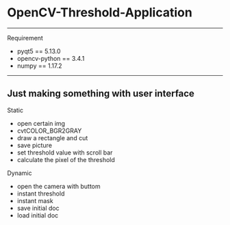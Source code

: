 # OpenCV-Threshold-Application
******
 Requirement 
 - pyqt5 == 5.13.0
 - opencv-python == 3.4.1
 - numpy == 1.17.2
******

 ## Just making something with user interface
 Static
 - open certain img
 - cvtCOLOR_BGR2GRAY
 - draw a rectangle and cut 
 - save picture
 - set threshold value with scroll bar
 - calculate the pixel of the threshold
 
 Dynamic
 - open the camera with buttom
 - instant threshold 
 - instant mask
 - save initial doc
 - load initial doc
 

